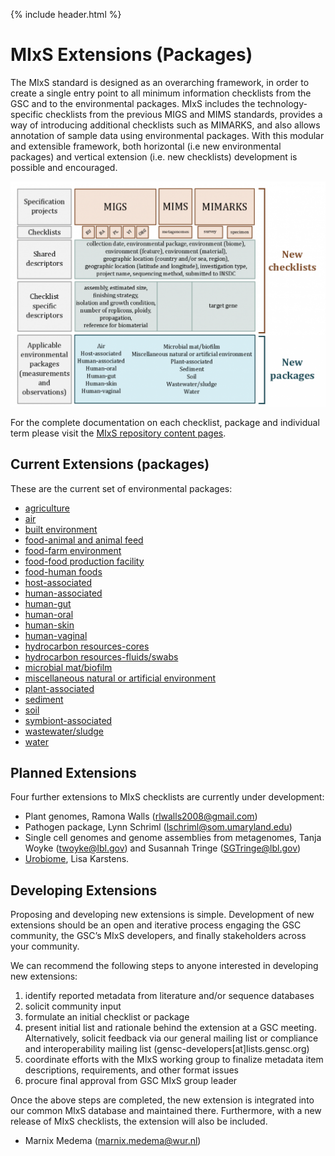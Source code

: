 {% include header.html %}

# MIxS Extensions (Packages)

The MIxS standard is designed as an overarching framework, in order to create a single entry point to all minimum information checklists from the GSC and to the environmental packages. MIxS includes the technology-specific checklists from the previous MIGS and MIMS standards, provides a way of introducing additional checklists such as MIMARKS, and also allows annotation of sample data using environmental packages. With this modular and extensible framework, both horizontal (i.e new environmental packages) and vertical extension (i.e. new checklists) development is possible and encouraged.

![mixs_ext_graphic](/images/mixs_ext_graphic-1024x731.png)

For the complete documentation on each checklist, package and individual term please visit the [MIxS repository content pages](https://genomicsstandardsconsortium.github.io/mixs/).

## Current Extensions (packages)
These are the current set of environmental packages:

 * [agriculture](https://genomicsstandardsconsortium.github.io/mixs/Agriculture/)
 * [air](https://genomicsstandardsconsortium.github.io/mixs/air)
 * [built environment](https://genomicsstandardsconsortium.github.io/mixs/BuiltEnvironment)
 * [food-animal and animal feed](https://genomicsstandardsconsortium.github.io/mixs/Food-animalAndAnimalFeed)
 * [food-farm environment](https://genomicsstandardsconsortium.github.io/mixs/Food-farmEnvironment/)
 * [food-food production facility](https://genomicsstandardsconsortium.github.io/mixs/Food-foodProductionFacility)
 * [food-human foods](https://genomicsstandardsconsortium.github.io/mixs/Food-humanFoods)
 * [host-associated](https://genomicsstandardsconsortium.github.io/mixs/Host-associated)
 * [human-associated](https://genomicsstandardsconsortium.github.io/mixs/Human-associated)
 * [human-gut](https://genomicsstandardsconsortium.github.io/mixs/Human-gut)
 * [human-oral](https://genomicsstandardsconsortium.github.io/mixs/Human-oral)
 * [human-skin](https://genomicsstandardsconsortium.github.io/mixs/Human-skin)
 * [human-vaginal](https://genomicsstandardsconsortium.github.io/mixs/Human-vaginal)
 * [hydrocarbon resources-cores](https://genomicsstandardsconsortium.github.io/mixs/HydrocarbonResources-cores)
 * [hydrocarbon resources-fluids/swabs](https://genomicsstandardsconsortium.github.io/mixs/HydrocarbonResources-fluidsSwabs)
 * [microbial mat/biofilm](https://genomicsstandardsconsortium.github.io/mixs/MicrobialMatBiofilm)
 * [miscellaneous natural or artificial environment](https://genomicsstandardsconsortium.github.io/mixs/MiscellaneousNaturalOrArtificialEnvironment)
 * [plant-associated](https://genomicsstandardsconsortium.github.io/mixs/Plant-associated)
 * [sediment](https://genomicsstandardsconsortium.github.io/mixs/Sediment)
 * [soil](https://genomicsstandardsconsortium.github.io/mixs/Soil)
 * [symbiont-associated](https://genomicsstandardsconsortium.github.io/mixs/Symbiont-associated)
 * [wastewater/sludge](https://genomicsstandardsconsortium.github.io/mixs/WastewaterSludge)
 * [water](https://genomicsstandardsconsortium.github.io/mixs/water)

<!--

### Agriculture

### Air

### Built environment

The Sloan Foundation has established the Microbiology of the Built Environment (BE) to uncover the complexity of microbial ecosystems of inside spaces. Bringing together researchers, architects and engineers, the Microbiome of the Built Environment Data Analysis Core (MoBeDAC, Folker Meyer PI) is developing and coordinating a cohesive representation of the microbial community in built environments. MoBeDAC ([http://mobedac.org/](http://mobedac.org/)) has established a working group, led by Elizabeth Glass and Lynn Schriml, to expand the GSC MIxS standard for microbial sequences collected from built environments.

The initial [BE package](http://gensc.org/projects/mixs-indoor-gsc-project/ "MIxS Indoor GSC Project") represents a minimal metadata description of the built environment to be collected and reported for each sequenced sample. The BE package includes core terms for surface material, humidity, temperature, moisture and occupancy type along with specific metadata terms describing the indoor air, building and sample properties. Samples collected, sequenced and annotated with MIxS-BE metadata from waste-water, air filters, air and surfaces of indoor spaces provides a rigorous and structured tool for analysis of microbial sequences and ecosystems of the indoor and outdoor environments.

The BE package is currently being expanded to comprise a full representation of all metadata describing the building, building materials, samples, building environment, and occupants.

<<<<<<< Updated upstream
=======
You can download the BE package separately **[here]() NB this link still needs to be added**.

>>>>>>> Stashed changes
**Contact**

*   Lynn Schriml (lschriml@som.umaryland.edu)
*   Elizabeth M. Glass (marland@mcs.anl.gov)

### Food-animal and animal feed

### Food-farm environment

### Food-food production facility

### Food-human foods

### Host-associated

### Human-associated

### Human-gut

### Human-oral

### Human-skin

### Human-vaginal

### Hydrocarbon resources-cores
*   Hydrocarbon resources package, Nicolas Tsesmetzis (nicolas.tsesmetzis@shell.com)

### Hydrocarbon resources-fluids/swabs

### Microbial mat/biofilm

### Miscellaneous natural or artificial environment

### Plant-associated

### Sediment

### Soil

### Symbiont-associated

### Wastewater/sludge

### Water
-->

## Planned Extensions

Four further extensions to MIxS checklists are currently under development:

*   Plant genomes, Ramona Walls (rlwalls2008@gmail.com)
*   Pathogen package, Lynn Schriml (lschriml@som.umaryland.edu)
*   Single cell genomes and genome assemblies from metagenomes, Tanja Woyke (twoyke@lbl.gov) and Susannah Tringe (SGTringe@lbl.gov)
*   [Urobiome](https://github.com/GenomicsStandardsConsortium/mixs/projects/4), Lisa Karstens.

## Developing Extensions

Proposing and developing new extensions is simple. Development of new extensions should be an open and iterative process engaging the GSC community, the GSC’s MIxS developers, and finally stakeholders across your community.

We can recommend the following steps to anyone interested in developing new extensions:

1.  identify reported metadata from literature and/or sequence databases
2.  solicit community input
3.  formulate an initial checklist or package
4.  present initial list and rationale behind the extension at a GSC meeting. Alternatively, solicit feedback via our general mailing list or compliance and interoperability mailing list (gensc-developers\[at\]lists.gensc.org)
5.  coordinate efforts with the MIxS working group to finalize metadata item descriptions, requirements, and other format issues
6.  procure final approval from GSC MIxS group leader

Once the above steps are completed, the new extension is integrated into our common MIxS database and maintained there. Furthermore, with a new release of MIxS checklists, the extension will also be included.




<!--
### Minimal Information about a Biosynthetic Gene cluster (MIBiG)

[MIBiG](http://gensc.org/projects/mibig/ "MIBiG") utilizes the environmental and ecological parameters from the MIxS standards, but extends them towards covering information on biosynthetic gene clusters. Information on, e.g., enzyme function, substrate specificities, functional subclusters, regulatory and transport systems, operon structure, chemical moieties of the end compound and its intermediates, biosynthetic precursor compounds, compound bioactivity and molecular targets and compound toxicity have been added to allow cross-linking the information to biochemistry, pharmaceutical properties, genomic structure and ecology. Using the already developed computational pipeline for analysis of biosynthetic gene clusters antiSMASH (http://antismash.secondarymetabolites.org/), which has quickly become a standard in the field, information on characterized biosynthetic gene clusters will be linked to the untapped wealth of thousands of unknown gene clusters that have recently been unearthed by massive genome sequencing efforts.

**Contact** -->


*   Marnix Medema (marnix.medema@wur.nl)
